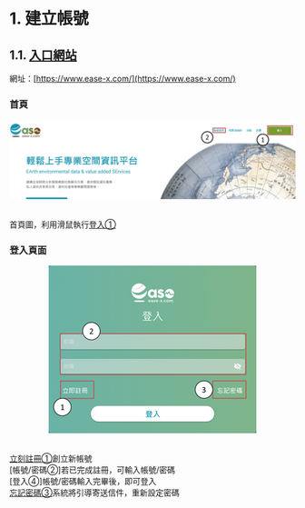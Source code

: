 # 1.   建立帳號
## 1.1.	[入口網站](https://www.ease-x.com/)
網址：[https://www.ease-x.com/](https://www.ease-x.com/) <br />

### 首頁
<div align=center><img src="https://github.com/ihsienlee/GitMdFile/blob/master/ease/figures/login01.png"></div><br/>

首頁圖，利用滑鼠執行[登入①](https://app.ease-x.com/)<br/>

### 登入頁面
<div align=center><img width="366" height="295" src="https://github.com/ihsienlee/GitMdFile/blob/master/ease/figures/login02.png"></div><br/>

[立刻註冊①](https://app.ease-x.com/login)創立新帳號<br/>
[帳號/密碼②]若已完成註冊，可輸入帳號/密碼<br/>
[登入④]帳號/密碼輸入完畢後，即可登入<br/>
[忘記密碼③](service@ease-x.com)系統將引導寄送信件，重新設定密碼<br/>



